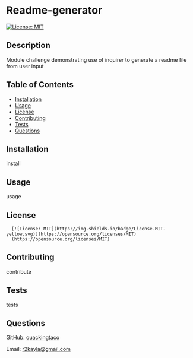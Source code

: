 # Readme-generator
  [![License: MIT](https://img.shields.io/badge/License-MIT-yellow.svg)](https://opensource.org/licenses/MIT)

  ## Description
  Module challenge demonstrating use of inquirer to generate a readme file from user input
  
  ## Table of Contents
  * [Installation](#installation)
  * [Usage](#usage)
  * [License](#license)
  * [Contributing](#contributing)
  * [Tests](#tests)
  * [Questions](#questions)

  ## Installation
  install

  ## Usage
  usage

  ## License
      [![License: MIT](https://img.shields.io/badge/License-MIT-yellow.svg)](https://opensource.org/licenses/MIT)
      (https://opensource.org/licenses/MIT) 
        

  ## Contributing
  contribute

  ## Tests
  tests

  ## Questions
  GitHub: [quackingtaco](https://github.com/quackingtaco)

  Email: r2kayla@gmail.com


